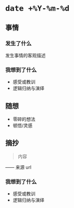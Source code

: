 # `date +%Y-%m-%d`

## 事情

### 发生了什么

发生事情的客观描述

### 我想到了什么

-   感受或教训
-   逻辑归纳与演绎

## 随想

-   零碎的想法
-   顿悟/灵感

## 摘抄

> 内容

—— 来源 url

### 我想到了什么

-   感受或教训
-   逻辑归纳与演绎
